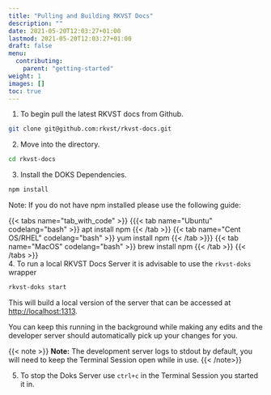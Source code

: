 ```yaml
---
title: "Pulling and Building RKVST Docs"
description: ""
date: 2021-05-20T12:03:27+01:00
lastmod: 2021-05-20T12:03:27+01:00
draft: false
menu:
  contributing:
    parent: "getting-started"
weight: 1
images: []
toc: true
---
```


1. To begin pull the latest RKVST docs from Github.

```bash
git clone git@github.com:rkvst/rkvst-docs.git
```

2. Move into the directory.

```bash
cd rkvst-docs
```

3. Install the DOKS Dependencies.

```bash
npm install
```

Note: If you do not have npm installed please use the following guide:

{{< tabs name="tab_with_code" >}}
{{{< tab name="Ubuntu" codelang="bash" >}} 
apt install npm
{{< /tab >}}
{{< tab name="Cent OS/RHEL" codelang="bash" >}}
yum install npm 
{{< /tab >}}}
{{< tab name="MacOS" codelang="bash" >}}
brew install npm 
{{< /tab >}}
{{< /tabs >}}
<br>
4. To run a local RKVST Docs Server it is advisable to use the `rkvst-doks` wrapper

```bash
rkvst-doks start
```

This will build a local version of the server that can be accessed at [http://localhost:1313](http://localhost:1313).

You can keep this running in the background while making any edits and the developer server should automatically pick up your changes for you.

{{< note >}}
**Note:** The development server logs to stdout by default, you will need to keep the Terminal Session open while in use.
{{< /note>}}

5. To stop the Doks Server use `ctrl+c` in the Terminal Session you started it in.










